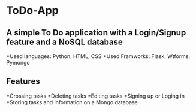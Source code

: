 # ToDo-App

## A simple To Do application with a Login/Signup feature and a NoSQL database

*Used languages: Python, HTML, CSS
*Used Framworks: Flask, Wtforms, Pymongo

## Features

*Crossing tasks
*Deleting tasks
*Editing tasks
*Signing up or Loging in 
*Storing tasks and information on a Mongo database
